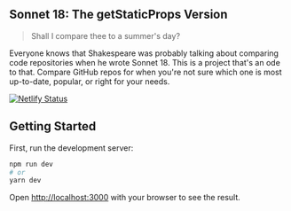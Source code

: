 ## Sonnet 18: The getStaticProps Version

> Shall I compare thee to a summer's day?

Everyone knows that Shakespeare was probably talking about comparing code repositories when he wrote Sonnet 18. This is a project that's an ode to that. Compare GitHub repos for when you're not sure which one is most up-to-date, popular, or right for your needs.

[![Netlify Status](https://api.netlify.com/api/v1/badges/c39ec04e-0dba-44c3-9399-896c3a6645e2/deploy-status)](https://app.netlify.com/sites/sonnet-18-incremental/deploys)

## Getting Started

First, run the development server:

```bash
npm run dev
# or
yarn dev
```

Open [http://localhost:3000](http://localhost:3000) with your browser to see the result.
